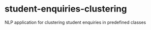 # student-enquiries-clustering
NLP application for clustering student enquiries in predefined classes
